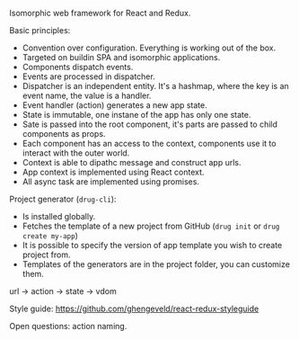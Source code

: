 Isomorphic web framework for React and Redux.

Basic principles:
- Convention over configuration. Everything is working out of the box.
- Targeted on buildin SPA and isomorphic applications.
- Components dispatch events.
- Events are processed in dispatcher.
- Dispatcher is an independent entity. It's a hashmap, where the key is an event name, the value is a handler. 
- Event handler (action) generates a new app state.
- State is immutable, one instane of the app has only one state.
- Sate is passed into the root component, it's parts are passed to child components as props.
- Each component has an access to the context, components use it to interact with the outer world.
- Context is able to dipathc message and construct app urls.
- App context is implemented using React context. 
- All async task are implemented using promises.

Project generator (`drug-cli`):
- Is installed globally.
- Fetches the template of a new project from GitHub (`drug init` or `drug create my-app`) 
- It is possible to specify the version of app template you wish to create project from.
- Templates of the generators are in the project folder, you can customize them.


url -> action -> state -> vdom

Style guide: https://github.com/ghengeveld/react-redux-styleguide

Open questions: action naming.

